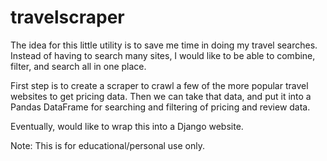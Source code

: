 # travelscraper
The idea for this little utility is to save me time in doing my travel searches. 
Instead of having to search many sites, I would like to be able to combine, filter, and search all in one place.

First step is to create a scraper to crawl a few of the more popular travel websites to get pricing data. 
Then we can take that data, and put it into a Pandas DataFrame for searching and filtering of pricing and review data.

Eventually, would like to wrap this into a Django website.


Note: This is for educational/personal use only. 
